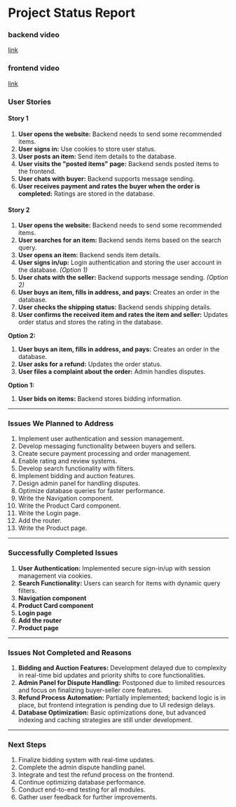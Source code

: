 # Project Status Report

### **backend video**

[link](https://drive.google.com/file/d/1T1eDS2keNRfLgFjKPvxbwSnXmyEZCuWw/view?usp=sharing)

### **frontend video**

[link](https://drive.google.com/file/d/1BNDY3AhtEMG6OGNuU624KpdxZiDdEpgq/view?usp=drive_link)

### **User Stories**

#### **Story 1**

1. **User opens the website:** Backend needs to send some recommended items.
2. **User signs in:** Use cookies to store user status.
3. **User posts an item:** Send item details to the database.
4. **User visits the "posted items" page:** Backend sends posted items to the frontend.
5. **User chats with buyer:** Backend supports message sending.
6. **User receives payment and rates the buyer when the order is completed:** Ratings are stored in the database.

#### **Story 2**

1. **User opens the website:** Backend needs to send some recommended items.
2. **User searches for an item:** Backend sends items based on the search query.
3. **User opens an item:** Backend sends item details.
4. **User signs in/up:** Login authentication and storing the user account in the database. *(Option 1)*
5. **User chats with the seller:** Backend supports message sending. *(Option 2)*
6. **User buys an item, fills in address, and pays:** Creates an order in the database.
7. **User checks the shipping status:** Backend sends shipping details.
8. **User confirms the received item and rates the item and seller:** Updates order status and stores the rating in the database.

**Option 2:**

1. **User buys an item, fills in address, and pays:** Creates an order in the database.
2. **User asks for a refund:** Updates the order status.
3. **User files a complaint about the order:** Admin handles disputes.

**Option 1:**

1. **User bids on items:** Backend stores bidding information.

------

### **Issues We Planned to Address**

1. Implement user authentication and session management.
2. Develop messaging functionality between buyers and sellers.
3. Create secure payment processing and order management.
4. Enable rating and review systems.
5. Develop search functionality with filters.
6. Implement bidding and auction features.
7. Design admin panel for handling disputes.
8. Optimize database queries for faster performance.
9. Write the Navigation component.
10. Write the Product Card component.
11. Write the Login page.
12. Add the router.
13. Write the Product page.

------

### **Successfully Completed Issues**

1. **User Authentication:** Implemented secure sign-in/up with session management via cookies.
2. **Search Functionality:** Users can search for items with dynamic query filters.
3. **Navigation component**
4. **Product Card component**
5. **Login page**
6. **Add the router**
7. **Product page**


------

### **Issues Not Completed and Reasons**

1. **Bidding and Auction Features:** Development delayed due to complexity in real-time bid updates and priority shifts to core functionalities.
2. **Admin Panel for Dispute Handling:** Postponed due to limited resources and focus on finalizing buyer-seller core features.
3. **Refund Process Automation:** Partially implemented; backend logic is in place, but frontend integration is pending due to UI redesign delays.
4. **Database Optimization:** Basic optimizations done, but advanced indexing and caching strategies are still under development.

------

### **Next Steps**

1. Finalize bidding system with real-time updates.
2. Complete the admin dispute handling panel.
3. Integrate and test the refund process on the frontend.
4. Continue optimizing database performance.
5. Conduct end-to-end testing for all modules.
6. Gather user feedback for further improvements.


